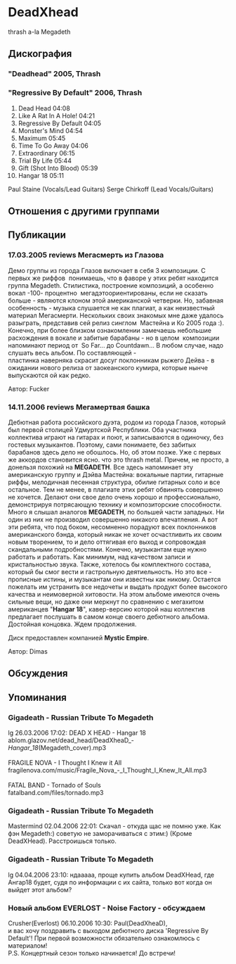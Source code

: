 # DeadXhead

thrash a-la Megadeth

## Дискография

### "Deadhead" 2005, Thrash



### "Regressive By Default" 2006, Thrash

1. Dead Head 04:08 
2. Like A Rat In A Hole! 04:21 
3. Regressive By Default 04:05 
4. Monster's Mind 04:54  
5. Maximum 05:45 
6. Time To Go Away 04:06  
7. Extraordinary 06:15 
8. Trial By Life 05:44  
9. Gift (Shot Into Blood) 05:39  
10. Hangar 18 05:11


Paul Staine (Vocals/Lead Guitars)
Serge Chirkoff (Lead Vocals/Guitars)


## Отношения с другими группами


## Публикации

### 17.03.2005 reviews Мегасмерть из Глазова

<P>Демо группы из города Глазов включает в себя 3 композиции. С первых же риффов&nbsp; понимаешь, что в фаворе у этих ребят находится группа Megadeth. Стилистика, построение композиций, а особенно вокал -100- процентно&nbsp; мегадэтоориентированы, если не сказать больше - являются клоном этой американской четверки. Но, забавная особенность - музыка слушается не как плагиат, а как неизвестный материал Мегасмерти. Нескольких своих знакомых мне даже удалось разыграть, представив сей релиз синглом&nbsp; Мастейна и Ко 2005 года :). Конечно, при более близком ознакомлении замечаешь небольшие расхождения в вокале и забитые барабаны - но в целом&nbsp; композиции напоминают период от&nbsp; So Far... до Countdawn... В любом случае, надо слушать весь альбом. По составляющей -<BR>пластинка наверняка скрасит досуг поклонникам рыжего Дейва - в ожидании нового релиза от заокеанского кумира, которые нынче выпускаются ой как редко.</P>
Автор: Fucker

### 14.11.2006 reviews Мегамертвая башка

<P>Дебютная работа российского дуэта, родом из города Глазов, который был первой столицей Удмуртской Республики. Оба участника коллектива играют на гитарах и поют, и записываются в одиночку, без гостевых музыкантов.&nbsp;Поэтому, сами понимаете, без забитых барабанов здесь дело не обошлось. Но, об этом позже. Уже с первых же аккордов становится ясно. что это thrash metal. Причем, не просто, а донельзя похожий на <STRONG>MEGADETH</STRONG>. Все здесь напоминает эту американскую группу и Дэйва Мастейна: вокальные партии, гитарные риффы, мелодичная песенная структура, обилие&nbsp;гитарных соло&nbsp;и все остальное. Тем не менее, в плагиате этих ребят обвинять совершенно не хочется. Делают они свое дело очень хорошо и профессионально, демонстрируя потрясающую технику и композиторские способности. Много я слышал аналогов <STRONG>MEGADETH</STRONG>, по большей части западных. Ни один из них не производил совершенно никакого впечатления. А вот эти ребята, что под боком, несомненно порадуют всех поклонников американского бэнда, который никак не хочет осчастливить их своим новым творением, то и дело оттягивая его выход и сопровождая скандальными подробностями. Конечно, музыкантам еще нужно работать и работать. Как минимум, над качеством записи и кристальностью звука. Также, хотелось бы комплектного состава, который бы смог вести и гастрольную деятиельность. Но это все - прописные истины, и музыкантам они известны как никому. Остается пожелать им устранить все недочеты и выдать продукт более высокого качества и неимоверной хитовости. На этом альбоме имеются очень сильные вещи, но даже они меркнут по сравнению с мегахитом американцев "<STRONG>Hangar 18</STRONG>", кавер-версию которой наш коллектив предлагает послушать в самом конце своего дебютного альбома. Достойная концовка. Ждем продолжения.</P>
<P>Диск предоставлен компанией <STRONG>Mystic Empire</STRONG>.</P>
Автор: Dimas


## Обсуждения


## Упоминания

### Gigadeath - Russian Tribute To Megadeth

lg 26.03.2006 17:02:
DEAD X HEAD - Hangar 18<BR>ablom.glazov.net/dead_head/DeadXheaD_-_Hangar_18_(Megadeth_cover).mp3<BR><BR>FRAGILE NOVA - I Thought I Knew it All<BR>fragilenova.com/music/Fragile_Nova_-_I_Thought_I_Knew_It_All.mp3<BR><BR>FATAL BAND - Tornado of Souls<BR>fatalband.com/files/tornado.mp3

### Gigadeath - Russian Tribute To Megadeth

Mastermind 02.04.2006 22:01:
Скачал - откуда щас не помню уже. Как фэн Megadeth:) советую не заморачиваться с этим:) (Кроме DeadXHead). Расстроишься только. 

### Gigadeath - Russian Tribute To Megadeth

lg 04.04.2006 23:10:
ндааааа, проще купить альбом DeadXHead, где Ангар18 будет, судя по информации с их сайта, только вот когда он выйдет этот альбом?

### Новый альбом EVERLOST - Noise Factory - обсуждаем

Crusher(Everlost) 06.10.2006 10:30:
Paul(DeadXheaD),<BR>и вас хочу поздравить с выходом дебютного диска 'Regressive By Default'! При первой возможности обязательно ознакомлюсь с материалом! <BR>P.S. Концертный сезон только начинается! До встречи!

